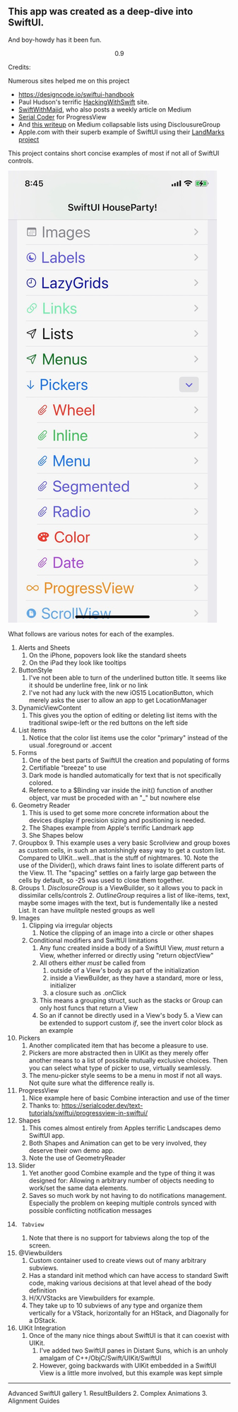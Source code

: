 


## This app was created as a deep-dive into SwiftUI.



And boy-howdy has it been fun.

  

<p  align="center">
0.9
</p>

  
Credits: 

Numerous sites helped me on this project
 - https://designcode.io/swiftui-handbook
 - Paul Hudson's terrific [HackingWithSwift](https://www.hackingwithswift.com) site.
 - [SwiftWithMajid](https://swiftwithmajid.com), who also posts a weekly article on Medium
 - [Serial Coder](https://serialcoder.dev/text-tutorials/swiftui/progressview-in-swiftui/) for ProgressView
 - And [this writeup](https://alfianlosari.medium.com/building-expandable-list-with-outlinegroup-disclosuregroup-in-swiftui-2-0-aa9dda14bbab) on Medium collapsable lists using DisclousureGroup
 - Apple.com with their superb example of SwiftUI using their [LandMarks project](https://developer.apple.com/tutorials/swiftui)

This project contains short concise examples of most if not all of SwiftUI controls.

![home screen](IMG_4219.jpeg) 

What follows are various notes for each of the examples.

 1. Alerts and Sheets
	 1. On the iPhone, popovers look like the standard sheets
	 2. On the iPad they look like tooltips
 2. ButtonStyle
	 1. I've not been able to turn of the underlined button title. It seems like it should be underline free,  link or no link
	 2. I've not had any luck with the new iOS15 LocationButton, which merely asks the user to allow  an app to get LocationManager
 3. DynamicViewContent
	 1. This gives you the option of editing or deleting list items with the traditional swipe-left or the red buttons on the left side
 4. List items
	 1. Notice that the color list items use the color "primary" instead of the usual .foreground or .accent
 5. Forms
	 1.	One of the best parts of SwiftUI the creation and populating of forms
	 2.	Certifiable "breeze" to use
	 3.	Dark mode is handled automatically for text that is not specifically colored.
	 4.	 Reference to a $Binding var inside the init() function of another object, var must be proceded with an "_" but nowhere else
 6. Geometry Reader
	 1.	This is used to get some more concrete information about the devices display if precision sizing and positioning is needed.
	 2.	The Shapes example from Apple's terrific Landmark app
	 3.	She Shapes below
 7. Groupbox
	 9. This example uses a very basic Scrollview and group boxes as custom cells, in such an astonishingly easy way to get a custom list. Compared to UIKit...well...that is the stuff of nightmares.
	 10. Note the use of the Divider(), which draws faint lines to isolate different parts of the View.
	 11. The "spacing" settles on a fairly large gap between the cells by default, so -25 was used to close them together.
 8. Groups
		1. *DisclosureGroup* is a ViewBuilder, so it allows you to pack in dissimilar cells/controls
		2. *OutlineGroup* requires a list of like-items, text, maybe some images with the text, but is fundementally like a nested List. It can have mulitple nested groups as well 
3. Images
	1. Clipping via irregular objects
		1. Notice the clipping of an image into a circle or other shapes
	2. Conditional modifiers and SwiftUI limitations 
		1. Any func created inside a body of a SwiftUI View, *must* return a View, whether inferred or directly using "return objectView"
		2. All others either *must* be called from
			1.  outside of a View's body as part of the initialization 
			2. inside a ViewBuilder, as they have a standard, more or less, initializer
			3. a closure such as .onClick
		3. This means a grouping struct, such as the stacks or Group can only host funcs that return a View 
		4. So an if cannot be directly used in a View's body 
			5. a View can be extended to support custom *if*, see the  invert color block as an example
4. Pickers
	1. Another complicated item that has become a pleasure to use.
	2. Pickers are more abstracted then in UIKit as they merely offer another means to a list of possible mutually exclusive choices. Then you can select what type of picker to use, virtually seamlessly.
	3. The menu-picker style seems to be a menu in most if not all ways. Not quite sure what the difference really is.
5. ProgressView
	1. Nice example here of basic Combine interaction and use of the timer   
	2. Thanks to: https://serialcoder.dev/text-tutorials/swiftui/progressview-in-swiftui/
6. Shapes
	1. This comes almost entirely from Apples terrific Landscapes demo SwiftUI app.
	2. Both Shapes and Animation can get to be very involved, they deserve their own demo app.
	3. Note the use of GeometryReader
7.	Slider
	1. Yet another good Combine example and the type of thing it was designed for: Allowing n arbitrary number of objects needing to work/set the same data elements.
	2. Saves so much work by not having to do notifications management. Especially the problem on keeping multiple controls synced with possible conflicting notification messages
8.  	Tabview
	1. Note that there is no support for tabviews along the top of the screen. 
9.	@Viewbuilders
	1. Custom container used to create views out of many arbitrary subviews.
	2. Has a standard init method which can have access to standard Swift code, making various decisions at that level ahead of the body definition
	3. H/X/VStacks are Viewbuilders for example.
	4. They take up to 10 subviews of any type and organize them vertically for a VStack, horizontally for an HStack, and Diagonally for a DStack.
10. UIKit Integration
	1. Once of the many nice things about SwiftUI is that it can coexist with UIKit.
		1. I've added two SwiftUI panes in Distant Suns, which is an unholy amalgam of C++/ObjC/Swift/UIKit/SwiftUI
		2. However, going backwards with UIKit embedded in a SwiftUI View is a little more involved, but this example was kept simple
---
Advanced SwiftUI gallery
	1.	ResultBuilders
	2.	Complex Animations
	3.	Alignment Guides


